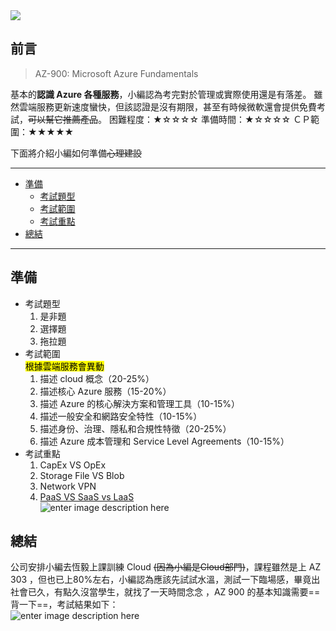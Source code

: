 <div  class="mdtable"></div>

<img  src="https://github.com/JianTodo/BloggerUsage/blob/master/0018.Azure/900_0.png?raw=true"  />

## 前言
> AZ-900: Microsoft Azure Fundamentals

基本的**認識 Azure 各種服務**，小編認為考完對於管理或實際使用還是有落差。
雖然雲端服務更新速度蠻快，但該認證是沒有期限，甚至有時候微軟還會提供免費考試，~~可以幫它推薦產品~~。
困難程度：★☆☆☆☆
準備時間：★☆☆☆☆
ＣＰ範圍：★★★★★

下面將介紹小編如何準備~~心理建設~~
<!--more-->
<hr>
<div class="headline">

 - <a href="#準備">準備</a>
	 *  <a href="#考試題型">考試題型</a>
	 *  <a href="#考試範圍">考試範圍</a>
	 *  <a href="#考試重點">考試重點</a>
 - <a href="#總結">總結</a>
</div>
<hr>

## 準備
*  <div id="考試題型">考試題型</div>

	1. 是非題
	2. 選擇題
	3. 拖拉題
*  <div id="考試範圍">考試範圍</div> <mark>根據雲端服務會異動</mark>

	1. 描述 cloud 概念（20-25%）
	2. 描述核心 Azure 服務（15-20%）
	3. 描述 Azure 的核心解決方案和管理工具（10-15%）
	4. 描述一般安全和網路安全特性（10-15%）
	5. 描述身份、治理、隱私和合規性特徵（20-25%）
	6. 描述 Azure 成本管理和 Service Level Agreements（10-15%）
* <div id="考試重點">考試重點</div>

	1. CapEx VS OpEx
	2. Storage File VS Blob
	3. Network VPN
	4. [PaaS VS SaaS vs LaaS](https://azure.microsoft.com/en-us/overview/what-is-iaas/)<br/>![enter image description here](https://github.com/JianTodo/BloggerUsage/blob/master/0018.Azure/900_1.png?raw=true)

## 總結
公司安排小編去恆毅上課訓練 Cloud ~~(因為小編是Cloud部門)~~，課程雖然是上 AZ 303 ，但也已上80%左右，小編認為應該先試試水溫，測試一下臨場感，畢竟出社會已久，有點久沒當學生，就找了一天時間念念 ，AZ 900 的基本知識需要==背一下==，考試結果如下：<br/>![enter image description here](https://github.com/JianTodo/BloggerUsage/blob/master/0018.Azure/900_2.png?raw=true)